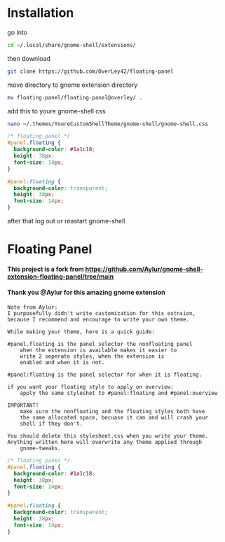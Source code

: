 # Installation
go into
```bash
cd ~/.local/share/gnome-shell/extensions/
```
then download
```bash
git clone https://github.com/OverLey42/floating-panel
```
move directory to gnome extension directory
```bash
mv floating-panel/floating-panel@overley/ .
```
add this to youre gnome-shell css
```bash
nano ~/.themes/YoureCustomShellTheme/gnome-shell/gnome-shell.css
```
```css
/* floating panel */
#panel.floating {
  background-color: #1a1c18;
  height: 38px;
  font-size: 14px;
}

#panel:floating {
  background-color: transparent;
  height: 38px;
  font-size: 14px;
}
```

after that log out or reastart gnome-shell


# Floating Panel

#### This project is a fork from https://github.com/Aylur/gnome-shell-extension-floating-panel/tree/main

#### Thank you @Aylur for this amazing gnome extension





    Note from Aylur:
    I purposefully didn't write customization for this extnsion,
    because I recommend and encourage to write your own theme.

    While making your theme, here is a quick guide:

    #panel.floating is the panel selector the nonfloating panel
        when the extension is available makes it easier to
        write 2 seperate styles, when the extension is
        enabled and when it is not.

    #panel:floating is the panel selector for when it is floating.

    if you want your floating style to apply on overview:
        apply the same styleshet to #panel:floating and #panel:overview

    IMPORTANT!
        make sure the nonfloating and the floating styles both have
        the same allocated space, becuase it can and will crash your
        shell if they don't.

    You should delete this stylesheet.css when you write your theme.
    Anything written here will overwrite any theme applied through
        gnome-tweaks.

```css
/* floating panel */
#panel.floating {
  background-color: #1a1c18;
  height: 38px;
  font-size: 14px;
}

#panel:floating {
  background-color: transparent;
  height: 38px;
  font-size: 14px;
}
```
